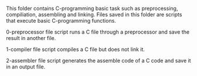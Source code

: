 This folder contains C-programming basic task such as preprocessing, compiliation, assembling and linking. Files saved in this folder are scripts that execute basic C-programming functions.

0-preprocessor file script runs a C file through a preprocessor and save the result in another file.

1-compiler file script compiles a C file but does not link it.

2-assembler file script generates the assemble code of a C code and save it in an output file.

